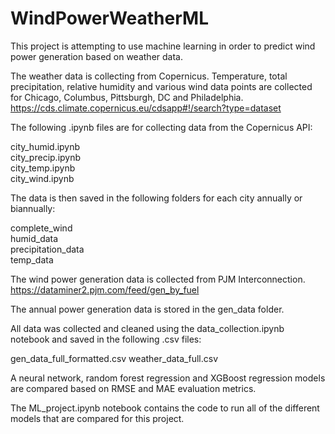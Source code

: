# WindPowerWeatherML

This project is attempting to use machine learning in order to predict wind power generation based on weather data.

The weather data is collecting from Copernicus. 
Temperature, total precipitation, relative humidity and various wind data points are collected for Chicago, Columbus, Pittsburgh, DC and Philadelphia.
https://cds.climate.copernicus.eu/cdsapp#!/search?type=dataset

The following .ipynb files are for collecting data from the Copernicus API:

city_humid.ipynb \
city_precip.ipynb \
city_temp.ipynb \
city_wind.ipynb 

The data is then saved in the following folders for each city annually or biannually:

complete_wind \
humid_data \
precipitation_data \
temp_data 

The wind power generation data is collected from PJM Interconnection.
https://dataminer2.pjm.com/feed/gen_by_fuel

The annual power generation data is stored in the gen_data folder.

All data was collected and cleaned using the data_collection.ipynb notebook and saved in the following .csv files:

gen_data_full_formatted.csv
weather_data_full.csv

A neural network, random forest regression and XGBoost regression models are compared based on RMSE and MAE evaluation metrics.

The ML_project.ipynb notebook contains the code to run all of the different models that are compared for this project.
